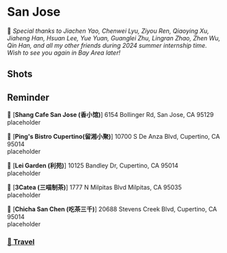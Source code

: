 # San Jose

🩵 *Special thanks to Jiachen Yao, Chenwei Lyu, Ziyou Ren, Qiaoying Xu, Jiaheng Han, Hsuan Lee, Yue Yuan, Guanglei Zhu, Lingran Zhao, Zhen Wu, Qin Han, and all my other friends during 2024 summer internship time. Wish to see you again in Bay Area later!*

## Shots


## Reminder
📍 [**Shang Cafe San Jose (香小馆)**] 6154 Bollinger Rd, San Jose, CA 95129\
placeholder

📍 [**Ping's Bistro Cupertino(留湘小聚)**] 10700 S De Anza Blvd, Cupertino, CA 95014\
placeholder

📍 [**Lei Garden (利苑)**] 10125 Bandley Dr, Cupertino, CA 95014\
placeholder

📍 [**3Catea (三喵制茶)**] 1777 N Milpitas Blvd Milpitas, CA 95035\
placeholder

📍 [**Chicha San Chen (吃茶三千)**] 20688 Stevens Creek Blvd, Cupertino, CA 95014\
placeholder


### [🚢 Travel](./travel.md)